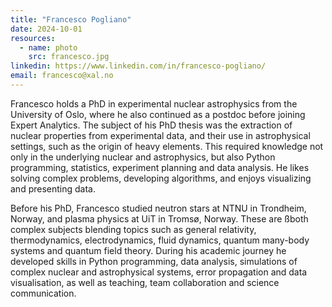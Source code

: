 ```yaml
---
title: "Francesco Pogliano"
date: 2024-10-01
resources:
  - name: photo
    src: francesco.jpg
linkedin: https://www.linkedin.com/in/francesco-pogliano/
email: francesco@xal.no
---
```


Francesco holds a PhD in experimental nuclear astrophysics from the University of Oslo, where he also continued as a postdoc before joining Expert Analytics. The subject of his PhD thesis was the extraction of nuclear properties from experimental data, and their use in astrophysical settings, such as the origin of heavy elements. This required knowledge not only in the underlying nuclear and astrophysics, but also Python programming, statistics, experiment planning and data analysis. He likes solving complex problems, developing algorithms, and enjoys visualizing and presenting data.

<!--more-->

Before his PhD, Francesco studied neutron stars at NTNU in Trondheim, Norway, and plasma physics at UiT in Tromsø, Norway. These are ßboth complex subjects blending topics such as general relativity, thermodynamics, electrodynamics, fluid dynamics, quantum many-body systems and quantum field theory. During his academic journey he developed skills in Python programming, data analysis, simulations of complex nuclear and astrophysical systems, error propagation and data visualisation, as well as teaching, team collaboration and science communication.